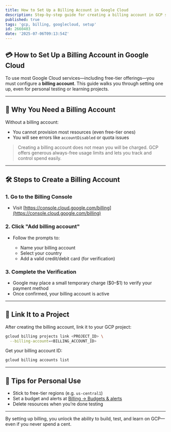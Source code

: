 ```yaml
---
title: How to Set Up a Billing Account in Google Cloud
description: Step-by-step guide for creating a billing account in GCP so you can unlock full resource access and enable free-tier usage.
published: true
tags: 'gcp, billing, googlecloud, setup'
id: 2660403
date: '2025-07-06T09:13:54Z'
---
```


## 💳 How to Set Up a Billing Account in Google Cloud

To use most Google Cloud services—including free-tier offerings—you must configure a **billing account**. This guide walks you through setting one up, even for personal testing or learning projects.

---

## 🧭 Why You Need a Billing Account

Without a billing account:

* You cannot provision most resources (even free-tier ones)
* You will see errors like `accountDisabled` or quota issues

> Creating a billing account does not mean you will be charged. GCP offers generous always-free usage limits and lets you track and control spend easily.

---

## 🛠️ Steps to Create a Billing Account

### 1. Go to the Billing Console

* Visit [https://console.cloud.google.com/billing](https://console.cloud.google.com/billing)

### 2. Click "Add billing account"

* Follow the prompts to:

  * Name your billing account
  * Select your country
  * Add a valid credit/debit card (for verification)

### 3. Complete the Verification

* Google may place a small temporary charge (\$0–\$1) to verify your payment method
* Once confirmed, your billing account is active

---

## 🔗 Link It to a Project

After creating the billing account, link it to your GCP project:

```bash
gcloud billing projects link <PROJECT_ID> \
  --billing-account=<BILLING_ACCOUNT_ID>
```

Get your billing account ID:

```bash
gcloud billing accounts list
```

---

## 🧼 Tips for Personal Use

* Stick to free-tier regions (e.g. `us-central1`)
* Set a budget and alerts at [Billing → Budgets & alerts](https://console.cloud.google.com/billing/alerts)
* Delete resources when you’re done testing

---

By setting up billing, you unlock the ability to build, test, and learn on GCP—even if you never spend a cent.
